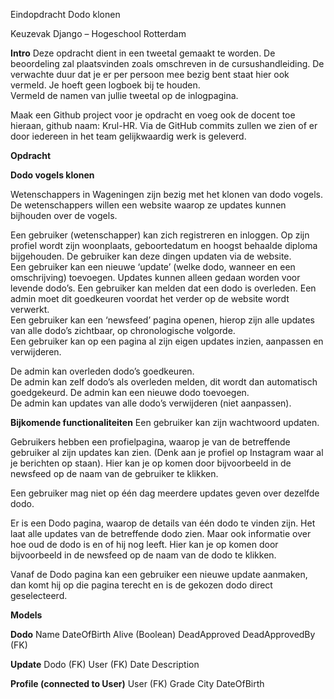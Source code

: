 Eindopdracht Dodo klonen

Keuzevak Django – Hogeschool Rotterdam 

**Intro** 
Deze opdracht dient in een tweetal gemaakt te worden. De beoordeling zal plaatsvinden zoals 
omschreven in de cursushandleiding. De verwachte duur dat je er per persoon mee bezig bent staat 
hier ook vermeld. Je hoeft geen logboek bij te houden.  
Vermeld de namen van jullie tweetal op de inlogpagina.  

Maak een Github project voor je opdracht en voeg ook de docent toe hieraan, github naam: Krul-HR. 
Via de GitHub commits zullen we zien of er door iedereen in het team gelijkwaardig werk is geleverd. 

**Opdracht** 

**Dodo vogels klonen**

Wetenschappers in Wageningen zijn bezig met het klonen van dodo vogels. De wetenschappers 
willen een website waarop ze updates kunnen bijhouden over de vogels.  

Een gebruiker (wetenschapper) kan zich registreren en inloggen. Op zijn profiel wordt zijn 
woonplaats, geboortedatum en hoogst behaalde diploma bijgehouden. De gebruiker kan deze 
dingen updaten via de website.  
Een gebruiker kan een nieuwe ‘update’ (welke dodo, wanneer en een omschrijving) toevoegen. 
Updates kunnen alleen gedaan worden voor levende dodo’s. 
Een gebruiker kan melden dat een dodo is overleden. Een admin moet dit goedkeuren voordat het 
verder op de website wordt verwerkt.  
Een gebruiker kan een ‘newsfeed’ pagina openen, hierop zijn alle updates van alle dodo’s zichtbaar, 
op chronologische volgorde.  
Een gebruiker kan op een pagina al zijn eigen updates inzien, aanpassen en verwijderen.  

De admin kan overleden dodo’s goedkeuren.  
De admin kan zelf dodo’s als overleden melden, dit wordt dan automatisch goedgekeurd. 
De admin kan een nieuwe dodo toevoegen.  
De admin kan updates van alle dodo’s verwijderen (niet aanpassen). 

**Bijkomende functionaliteiten**
Een gebruiker kan zijn wachtwoord updaten.  

Gebruikers hebben een profielpagina, waarop je van de betreffende gebruiker al zijn updates kan 
zien. (Denk aan je profiel op Instagram waar al je berichten op staan). Hier kan je op komen door 
bijvoorbeeld in de newsfeed op de naam van de gebruiker te klikken.  

Een gebruiker mag niet op één dag meerdere updates geven over dezelfde dodo. 

Er is een Dodo pagina, waarop de details van één dodo te vinden zijn. Het laat alle updates van de 
betreffende dodo zien. Maar ook informatie over hoe oud de dodo is en of hij nog leeft. Hier kan je 
op komen door bijvoorbeeld in de newsfeed op de naam van de dodo te klikken.  

Vanaf de Dodo pagina kan een gebruiker een nieuwe update aanmaken, dan komt hij op die pagina 
terecht en is de gekozen dodo direct geselecteerd.  

**Models** 

**Dodo** 
Name 
DateOfBirth 
Alive (Boolean) 
DeadApproved 
DeadApprovedBy (FK) 

**Update** 
Dodo (FK) 
User (FK) 
Date 
Description 

**Profile (connected to User)**
User (FK) 
Grade 
City 
DateOfBirth 

